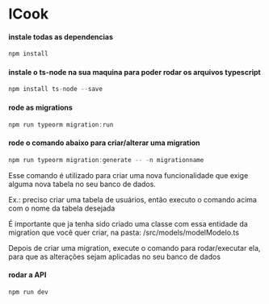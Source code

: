 # ICook

#### instale todas as dependencias
``` javascript
npm install
```
#### instale o ts-node na sua maquina para poder rodar os arquivos typescript
``` javascript
npm install ts-node --save
```
#### rode as migrations
``` javascript
npm run typeorm migration:run
```

#### rode o comando abaixo para criar/alterar uma migration
``` javascript
npm run typeorm migration:generate -- -n migrationname
```
<p>
Esse comando é utilizado para criar uma nova funcionalidade que exige alguma nova tabela no seu banco de dados. 
</p>

<p>
Ex.: preciso criar uma tabela de usuários, então executo o comando acima com o nome da tabela desejada
</p>

<p>
É importante que ja tenha sido criado uma classe com essa entidade da migration que você quer criar, na pasta: /src/models/modelModelo.ts
</p>

<p>
Depois de criar uma migration, execute o comando para rodar/executar ela, para que as alterações sejam aplicadas no seu banco de dados
</p>

#### rodar a API
``` javascript
npm run dev
```